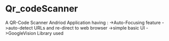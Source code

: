 # Qr_codeScanner
A QR-Code Scanner Andriod Application having : 
->Auto-Focusing feature
->auto-detect URLs and re-direct to web browser
->simple basic UI
->GoogleVision Library used
